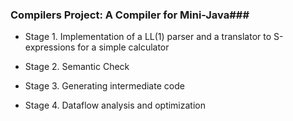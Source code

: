 ### Compilers Project: A Compiler for Mini-Java###

* Stage 1. Implementation of a LL(1) parser and a translator to S-expressions for a simple calculator

* Stage 2. Semantic Check

* Stage 3. Generating intermediate code

* Stage 4. Dataflow analysis and optimization